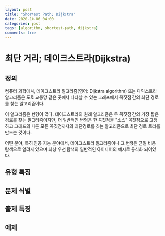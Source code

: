 ```yaml
---
layout: post
title: "Shortest Path; Dijkstra"
date: 2020-10-06 04:00
categories: post
tags: [algorithm, shortest-path, dijkstra]
comments: true
---
```


# 최단 거리; 데이크스트라(Dijkstra)

## 정의
컴퓨터 과학에서, 데이크스트라 알고리즘(영어: Dijkstra algorithm) 또는 다익스트라 알고리즘은 도로 교통망 같은 곳에서 나타날 수 있는 그래프에서 꼭짓점 간의 최단 경로를 찾는 알고리즘이다. 

이 알고리즘은 변형이 많다. 데이크스트라의 원래 알고리즘은 두 꼭짓점 간의 가장 짧은 경로를 찾는 알고리즘이지만, 더 일반적인 변형은 한 꼭짓점을 "소스" 꼭짓점으로 고정하고 그래프의 다른 모든 꼭짓점까지의 최단경로를 찾는 알고리즘으로 최단 경로 트리를 만드는 것이다.

어떤 분야, 특히 인공 지능 분야에서, 데이크스트라 알고리즘이나 그 변형은 균일 비용 탐색으로 알려져 있으며 최상 우선 탐색의 일반적인 아이디어의 예시로 공식화 되어있다.


## 유형 특징

## 문제 식별

## 출제 특징

## 예제